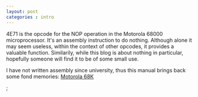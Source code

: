 ```yaml
---
layout: post
categories : intro
---
```


4E71 is the opcode for the NOP operation in the Motorola 68000 microprocessor. It's an assembly instruction to do nothing. Although alone it may seem useless, within the context of other opcodes, it provides a valuable function. Similarily, while this blog is about nothing in particular, hopefully someone will find it to be of some small use. 

I have not written assembly since university, thus this manual brings back some fond memories: [Motorola 68K](http://www.freescale.com/files/archives/doc/ref_manual/M68000PRM.pdf)

; 
